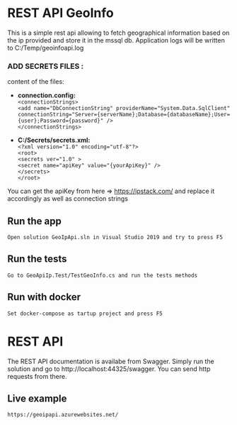 # REST API GeoInfo

This is a simple rest api allowing to fetch geographical information based on the ip provided and store it in the mssql db.
Application logs will be written to C:/Temp/geoinfoapi.log
### ADD SECRETS FILES :<br />

content of the files:

- **connection.config:**<br />
	`<connectionStrings>`  <br />
		`<add name="DbConnectionString" providerName="System.Data.SqlClient"	connectionString="Server={serverName};Database={databaseName};User={user};Password={password}" />`  <br />
	`</connectionStrings>` <br />

- **C:/Secrets/secrets.xml:**<br />
	`<?xml version="1.0" encoding="utf-8"?>`<br />
	`<root>`<br />
	  `<secrets ver="1.0" >`<br />
		`<secret name="apiKey" value="{yourApiKey}" />`<br />
	  `</secrets>`<br />
	`</root>`<br />

You can get the apiKey from here => https://ipstack.com/ and replace it accordingly as well as connection strings 

## Run the app

    Open solution GeoIpApi.sln in Visual Studio 2019 and try to press F5

## Run the tests

    Go to GeoApiIp.Test/TestGeoInfo.cs and run the tests methods

## Run with docker

    Set docker-compose as tartup project and press F5

# REST API

The REST API documentation is availabe from Swagger. Simply run the solution and go to http://localhost:44325/swagger. You can send http requests from there.

## Live example

    https://geoipapi.azurewebsites.net/

